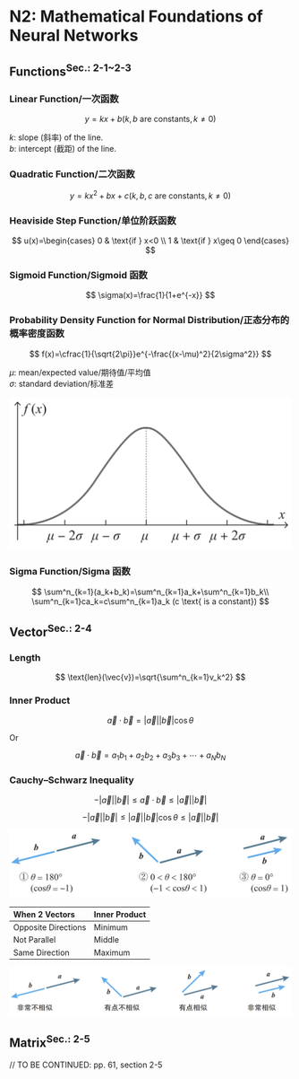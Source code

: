 # N2: Mathematical Foundations of Neural Networks

## Functions<sup>Sec.: 2-1~2-3</sup>

### Linear Function/一次函数

$$
y=kx+b (k, b \text{ are constants}, k\neq 0)
$$

$k$: slope (斜率) of the line.  
$b$: intercept (截距) of the line.

### Quadratic Function/二次函数

$$
y=kx^2+bx+c (k, b, c \text{ are constants}, k\neq 0)
$$


### Heaviside Step Function/单位阶跃函数

$$
u(x)=\begin{cases}
0 & \text{if } x<0 \\
1 & \text{if } x\geq 0
\end{cases}
$$

### Sigmoid Function/Sigmoid 函数

$$
\sigma(x)=\frac{1}{1+e^{-x}}
$$

### Probability Density Function for Normal Distribution/正态分布的概率密度函数

$$
f(x)=\cfrac{1}{\sqrt{2\pi}}e^{-\frac{(x-\mu)^2}{2\sigma^2}}
$$

$\mu$: mean/expected value/期待值/平均值  
$\sigma$: standard deviation/标准差

![](img/N2/ndf.png)

### Sigma Function/Sigma 函数

$$
\sum^n_{k=1}(a_k+b_k)=\sum^n_{k=1}a_k+\sum^n_{k=1}b_k\\
\sum^n_{k=1}ca_k=c\sum^n_{k=1}a_k (c \text{ is a constant})
$$

## Vector<sup>Sec.: 2-4</sup>

### Length

$$
\text{len}(\vec{v})=\sqrt{\sum^n_{k=1}v_k^2}
$$

### Inner Product

$$
\vec{a}\cdot \vec{b}=|\vec{a}||\vec{b}|\cos\theta
$$

Or

$$
\vec{a}\cdot \vec{b}=a_1b_1+a_2b_2+a_3b_3+\cdots+a_Nb_N
$$

### Cauchy–Schwarz Inequality

$$
-|\vec{a}||\vec{b}|
\leq
\vec{a}\cdot\vec{b}
\leq
|\vec{a}||\vec{b}|
$$

$$
-|\vec{a}||\vec{b}|
\leq
|\vec{a}||\vec{b}|\cos\theta
\leq
|\vec{a}||\vec{b}|
$$

![](img/N2/ine.png)


| When 2 Vectors      | Inner Product |
| :------------------ | :------------ |
| Opposite Directions | Minimum       |
| Not Parallel        | Middle        |
| Same Direction      | Maximum       |

![](img/N2/rst-ine.png)

## Matrix<sup>Sec.: 2-5</sup>

// TO BE CONTINUED: pp. 61, section 2-5